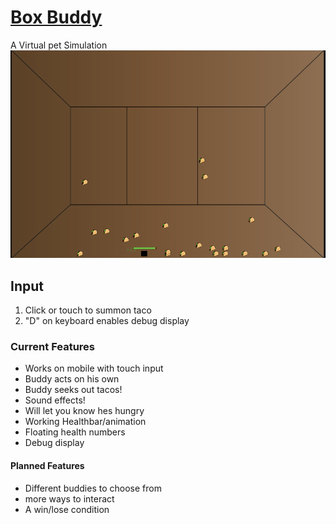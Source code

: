 # [Box Buddy](http://jlassos.github.io/box-buddy/)
A Virtual pet Simulation
<img src ="https://raw.githubusercontent.com/Jlassos/box-buddy/master/boxbuddy.PNG">

## Input
1. Click or touch to summon taco
2. "D" on keyboard enables debug display

### Current Features
* Works on mobile with touch input
* Buddy acts on his own
* Buddy seeks out tacos!
* Sound effects!
* Will let you know hes hungry
* Working Healthbar/animation
* Floating health numbers
* Debug display

#### Planned Features
* Different buddies to choose from
* more ways to interact
* A win/lose condition
